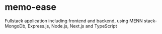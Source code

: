 # memo-ease
 Fullstack application including frontend and backend, using MENN stack- MongoDb, Express.js, Node.js, Next.js and TypeScript
